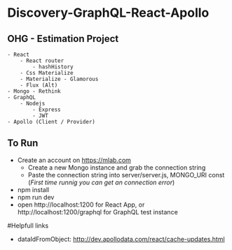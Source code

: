 # Discovery-GraphQL-React-Apollo
## OHG - Estimation Project
    - React
        - React router
            - hashHistory
        - Css Materialize
        - Materialize - Glamorous
        - Flux (Alt)
    - Mongo - Rethink
    - GraphQL
        - Nodejs
            - Express
            - JWT
    - Apollo (Client / Provider)
## To Run
- Create an account on https://mlab.com
    - Create a new Mongo instance and grab the connection string
    - Paste the connection string into server/server.js, MONGO_URI const (*First time runnig you can get an connection error*)
- npm install
- npm run dev
- open http://localhost:1200 for React App, or http://localhost:1200/graphql for GraphQL test instance


#Helpfull links
- dataIdFromObject: http://dev.apollodata.com/react/cache-updates.html